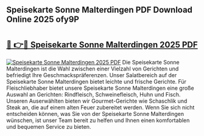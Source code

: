 ## Speisekarte Sonne Malterdingen PDF Download Online 2025 ofy9P

# <h2><a href="http://gc7ukwe.nevu.top/?p=Speisekarte+Sonne+Malterdingen">🔗 👉🔴 Speisekarte Sonne Malterdingen 2025 PDF</a></h2>

[![Speisekarte Sonne Malterdingen 2025 PDF](https://i.imgur.com/dBaPXMq.png)](http://gc7ukwe.nevu.top/?p=Speisekarte+Sonne+Malterdingen)
Die Speisekarte Sonne Malterdingen ist die Wahl zwischen einer Vielzahl von Gerichten und befriedigt Ihre Geschmackspräferenzen. Unser Salatbereich auf der Speisekarte Sonne Malterdingen bietet leichte und frische Gerichte. Für Fleischliebhaber bietet unsere Speisekarte Sonne Malterdingen eine große Auswahl an Gerichten: Rindfleisch, Schweinefleisch, Huhn und Fisch. Unseren Auserwählten bieten wir Gourmet-Gerichte wie Schaschlik und Steak an, die auf einem alten Feuer zubereitet werden. Wenn Sie sich nicht entscheiden können, was Sie von der Speisekarte Sonne Malterdingen wünschen, ist unser Team bereit zu helfen und Ihnen einen komfortablen und bequemen Service zu bieten.
